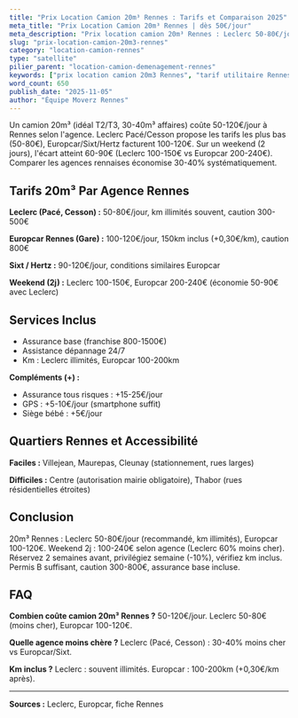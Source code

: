 ```yaml
---
title: "Prix Location Camion 20m³ Rennes : Tarifs et Comparaison 2025"
meta_title: "Prix Location Camion 20m³ Rennes | dès 50€/jour"
meta_description: "Prix location camion 20m³ Rennes : Leclerc 50-80€/jour, Europcar 100-120€. Weekend 100-240€. Comparatif agences + astuces économies."
slug: "prix-location-camion-20m3-rennes"
category: "location-camion-rennes"
type: "satellite"
pilier_parent: "location-camion-demenagement-rennes"
keywords: ["prix location camion 20m3 Rennes", "tarif utilitaire Rennes", "location 20m3 pas cher"]
word_count: 650
publish_date: "2025-11-05"
author: "Équipe Moverz Rennes"
---
```


Un camion 20m³ (idéal T2/T3, 30-40m³ affaires) coûte 50-120€/jour à Rennes selon l'agence. Leclerc Pacé/Cesson propose les tarifs les plus bas (50-80€), Europcar/Sixt/Hertz facturent 100-120€. Sur un weekend (2 jours), l'écart atteint 60-90€ (Leclerc 100-150€ vs Europcar 200-240€). Comparer les agences rennaises économise 30-40% systématiquement.

## Tarifs 20m³ Par Agence Rennes

**Leclerc (Pacé, Cesson) :** 50-80€/jour, km illimités souvent, caution 300-500€

**Europcar Rennes (Gare) :** 100-120€/jour, 150km inclus (+0,30€/km), caution 800€

**Sixt / Hertz :** 90-120€/jour, conditions similaires Europcar

**Weekend (2j) :** Leclerc 100-150€, Europcar 200-240€ (économie 50-90€ avec Leclerc)

## Services Inclus

- Assurance base (franchise 800-1500€)
- Assistance dépannage 24/7
- Km : Leclerc illimités, Europcar 100-200km

**Compléments (+) :**
- Assurance tous risques : +15-25€/jour
- GPS : +5-10€/jour (smartphone suffit)
- Siège bébé : +5€/jour

## Quartiers Rennes et Accessibilité

**Faciles :** Villejean, Maurepas, Cleunay (stationnement, rues larges)

**Difficiles :** Centre (autorisation mairie obligatoire), Thabor (rues résidentielles étroites)

## Conclusion

20m³ Rennes : Leclerc 50-80€/jour (recommandé, km illimités), Europcar 100-120€. Weekend 2j : 100-240€ selon agence (Leclerc 60% moins cher). Réservez 2 semaines avant, privilégiez semaine (-10%), vérifiez km inclus. Permis B suffisant, caution 300-800€, assurance base incluse.

## FAQ

**Combien coûte camion 20m³ Rennes ?**
50-120€/jour. Leclerc 50-80€ (moins cher), Europcar 100-120€.

**Quelle agence moins chère ?**
Leclerc (Pacé, Cesson) : 30-40% moins cher vs Europcar/Sixt.

**Km inclus ?**
Leclerc : souvent illimités. Europcar : 100-200km (+0,30€/km après).

---
**Sources :** Leclerc, Europcar, fiche Rennes

